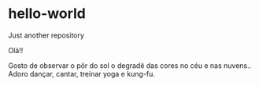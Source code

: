# hello-world
Just another repository

Olá!!

Gosto de observar o pôr do sol o degradê das cores no céu e nas nuvens..
Adoro dançar, cantar, treinar yoga e kung-fu.
